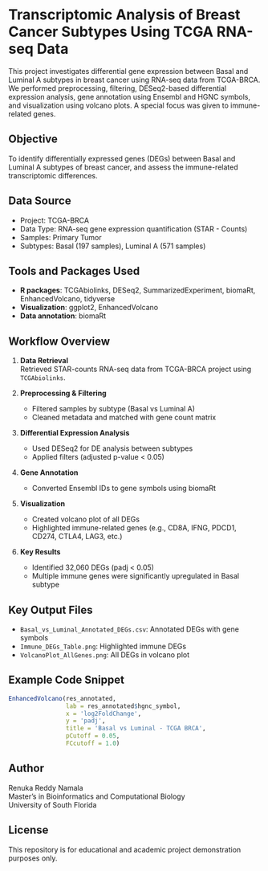 # Transcriptomic Analysis of Breast Cancer Subtypes Using TCGA RNA-seq Data

This project investigates differential gene expression between Basal and Luminal A subtypes in breast cancer using RNA-seq data from TCGA-BRCA. We performed preprocessing, filtering, DESeq2-based differential expression analysis, gene annotation using Ensembl and HGNC symbols, and visualization using volcano plots. A special focus was given to immune-related genes.

## Objective

To identify differentially expressed genes (DEGs) between Basal and Luminal A subtypes of breast cancer, and assess the immune-related transcriptomic differences.

## Data Source

- Project: TCGA-BRCA
- Data Type: RNA-seq gene expression quantification (STAR - Counts)
- Samples: Primary Tumor
- Subtypes: Basal (197 samples), Luminal A (571 samples)

## Tools and Packages Used

- **R packages**: TCGAbiolinks, DESeq2, SummarizedExperiment, biomaRt, EnhancedVolcano, tidyverse
- **Visualization**: ggplot2, EnhancedVolcano
- **Data annotation**: biomaRt

## Workflow Overview

1. **Data Retrieval**  
   Retrieved STAR-counts RNA-seq data from TCGA-BRCA project using `TCGAbiolinks`.

2. **Preprocessing & Filtering**  
   - Filtered samples by subtype (Basal vs Luminal A)
   - Cleaned metadata and matched with gene count matrix

3. **Differential Expression Analysis**  
   - Used DESeq2 for DE analysis between subtypes
   - Applied filters (adjusted p-value < 0.05)

4. **Gene Annotation**  
   - Converted Ensembl IDs to gene symbols using biomaRt

5. **Visualization**  
   - Created volcano plot of all DEGs
   - Highlighted immune-related genes (e.g., CD8A, IFNG, PDCD1, CD274, CTLA4, LAG3, etc.)

6. **Key Results**  
   - Identified 32,060 DEGs (padj < 0.05)
   - Multiple immune genes were significantly upregulated in Basal subtype

## Key Output Files

- `Basal_vs_Luminal_Annotated_DEGs.csv`: Annotated DEGs with gene symbols
- `Immune_DEGs_Table.png`: Highlighted immune DEGs
- `VolcanoPlot_AllGenes.png`: All DEGs in volcano plot

## Example Code Snippet

```r
EnhancedVolcano(res_annotated,
                lab = res_annotated$hgnc_symbol,
                x = 'log2FoldChange',
                y = 'padj',
                title = 'Basal vs Luminal - TCGA BRCA',
                pCutoff = 0.05,
                FCcutoff = 1.0)
```

## Author

Renuka Reddy Namala  
Master’s in Bioinformatics and Computational Biology  
University of South Florida

## License

This repository is for educational and academic project demonstration purposes only.